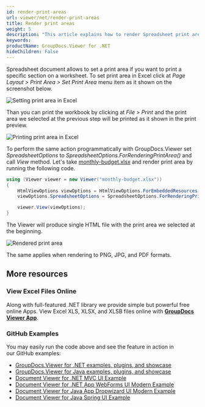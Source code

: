 ```yaml
---
id: render-print-areas
url: viewer/net/render-print-areas
title: Render print areas
weight: 5
description: "This article explains how to render Spreadsheet print areas with GroupDocs.Viewer within your .NET applications."
keywords: 
productName: GroupDocs.Viewer for .NET
hideChildren: False
---
```

Spreadsheet document allows to set a print area if you want to print a specific section on a worksheet. To set print area in Excel click at _Page Layout > Print Area > Set Print Area_ menu item as it shown on the screenshot below.

![Setting print area in Excel](viewer/net/images/render-print-areas/set-print-area-in-excel.png)

Than you can print the workbook by clicking at _File > Print_ and the print area we selected at the previous step will be printed as it shown in the print preview.

![Printing print area in Excel](viewer/net/images/render-print-areas/printing-print-area-in-excel.png)

To perform the same action programmatically with GroupDocs.Viewer set _SpreadsheetOptions_ to _SpreadsheetOptions.ForRenderingPrintArea()_ and call _View_ method. Let's take [monthly-budget.xlsx](viewer/net/sample-files/render-print-areas/monthly-budget.xlsx) and render print area by running the following code.

```csharp
using (Viewer viewer = new Viewer("monthly-budget.xlsx"))
{
    HtmlViewOptions viewOptions = HtmlViewOptions.ForEmbeddedResources();
    viewOptions.SpreadsheetOptions = SpreadsheetOptions.ForRenderingPrintArea();

    viewer.View(viewOptions);
}
```

The Viewer will produce single HTML file with the print area we selected at the beginning.

![Rendered print area](viewer/net/images/render-print-areas/rendered-print-area.png)

The same applies when rendering to PNG, JPG, and PDF formats.

## More resources

### View Excel Files Online

Along with full-featured .NET library we provide simple but powerful free online Apps.
View Excel XLS, XLSX, and XLSB files online with **[GroupDocs Viewer App](https://products.groupdocs.app/viewer/excel)**.

### GitHub Examples

You may easily run the code above and see the feature in action in our GitHub examples:

* [GroupDocs.Viewer for .NET examples, plugins, and showcase](https://github.com/groupdocs-viewer/GroupDocs.Viewer-for-.NET)
* [GroupDocs.Viewer for Java examples, plugins, and showcase](https://github.com/groupdocs-viewer/GroupDocs.Viewer-for-Java)
* [Document Viewer for .NET MVC UI Example](https://github.com/groupdocs-viewer/GroupDocs.Viewer-for-.NET-MVC)
* [Document Viewer for .NET App WebForms UI Modern Example](https://github.com/groupdocs-viewer/GroupDocs.Viewer-for-.NET-WebForms)
* [Document Viewer for Java App Dropwizard UI Modern Example](https://github.com/groupdocs-viewer/GroupDocs.Viewer-for-Java-Dropwizard)
* [Document Viewer for Java Spring UI Example](https://github.com/groupdocs-viewer/GroupDocs.Viewer-for-Java-Spring)
